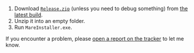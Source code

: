 1. Download [`Release.zip`](https://github.com/PrincessRTFM/MareInstaller/releases/latest/download/Release.zip) (unless you need to debug something) from [the latest build](https://github.com/PrincessRTFM/MareInstaller/releases/latest).
2. Unzip it into an empty folder.
3. Run `MareInstaller.exe`.

If you encounter a problem, please [open a report on the tracker](https://github.com/PrincessRTFM/MareInstaller/issues/new/choose) to let me know.
